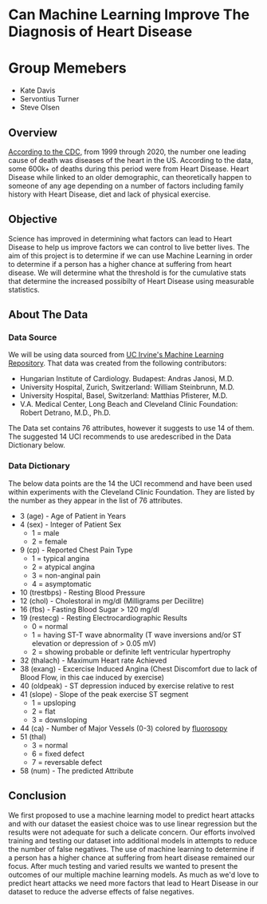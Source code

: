 # Can Machine Learning Improve The Diagnosis of Heart Disease

# Group Memebers
* Kate Davis
* Servontius Turner
* Steve Olsen

## Overview 

[According to the CDC,](https://wonder.cdc.gov/controller/datarequest/D76;jsessionid=DE3EB5A7DC7D076CE0244F57CA26) from 1999 through 2020, the number one leading cause of death was diseases of the heart in the US. According to the data, some 600k+ of deaths during this period were from Heart Disease. Heart Disease while linked to an older demographic, can theoretically happen to someone of any age depending on a number of factors including family history with Heart Disease, diet and lack of physical exercise.

## Objective
Science has improved in determining what factors can lead to Heart Disease to help us improve factors we can control to live better lives. The aim of this project is to determine if we can use Machine Learning in order to determine if a person has a higher chance at suffering from heart disease. We will determine what the threshold is for the cumulative stats that determine the increased possibilty of Heart Disease using measurable statistics.


## About The Data
### Data Source
We will be using data sourced from [UC Irvine's Machine Learning Repository](https://archive.ics.uci.edu/ml/datasets/Heart+Disease). That data was created from the following contributors:

* Hungarian Institute of Cardiology. Budapest: Andras Janosi, M.D.
* University Hospital, Zurich, Switzerland: William Steinbrunn, M.D.
* University Hospital, Basel, Switzerland: Matthias Pfisterer, M.D.
* V.A. Medical Center, Long Beach and Cleveland Clinic Foundation: Robert Detrano, M.D., Ph.D.

The Data set contains 76 attributes, however it suggests to use 14 of them. The suggested 14 UCI recommends to use aredescribed in the Data Dictionary below.

### Data Dictionary
The below data points are the 14 the UCI recommend and have been used within experiments with the Cleveland Clinic Foundation. They are listed by the number as they appear in the list of 76 attributes.


* 3 (age) - Age of Patient in Years
* 4 (sex) - Integer of Patient Sex
	* 1 = male
	* 2 = female
* 9 (cp) - Reported Chest Pain Type
	* 1 = typical angina
	* 2 = atypical angina
	* 3 = non-anginal pain
	* 4 = asymptomatic 
* 10 (trestbps) - Resting Blood Pressure
* 12 (chol) - Cholestoral in mg/dl (Milligrams per Decilitre)
* 16 (fbs) - Fasting Blood Sugar > 120 mg/dl
* 19 (restecg) - Resting Electrocardiographic Results
	* 0 = normal
	* 1 = having ST-T wave abnormality (T wave inversions and/or ST elevation or depression of > 0.05 mV)
	* 2 = showing probable or definite left ventricular hypertrophy
* 32 (thalach) - Maximum Heart rate Achieved
* 38 (exang) - Excercise Induced Angina (Chest Discomfort due to lack of Blood Flow, in this cae induced by exercise)
* 40 (oldpeak) - ST depression induced by exercise relative to rest
* 41 (slope) - Slope of the peak exercise ST segment
	* 1 = upsloping
	* 2 = flat
	* 3 = downsloping
* 44 (ca) - Number of Major Vessels (0-3) colored by [fluorosopy](https://www.hopkinsmedicine.org/health/treatment-tests-and-therapies/fluoroscopy-procedure#:~:text=Fluoroscopy%20is%20a%20study%20of,can%20be%20seen%20in%20detail.)
* 51 (thal)
	* 3 = normal
	* 6 = fixed defect
	* 7 = reversable defect
* 58 (num) - The predicted Attribute

## Conclusion
We first proposed to use a machine learning model to predict heart attacks and with our dataset the easiest choice was to use linear regression but the results were not adequate for such a delicate concern. Our efforts involved training and testing our dataset into additional models in attempts to reduce the number of false negatives. The use of machine learning to determine if a person has a higher chance at suffering from heart disease remained our focus. After much testing and varied results we wanted to present the outcomes of our multiple machine learning models. As much as we'd love to predict heart attacks we need more factors that lead to Heart Disease in our dataset to reduce the adverse effects of false negatives.
